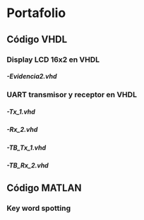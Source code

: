 # Portafolio
## Código VHDL
### Display LCD 16x2 en VHDL
##### -Evidencia2.vhd
### UART transmisor y receptor en VHDL
##### -Tx_1.vhd
##### -Rx_2.vhd
##### -TB_Tx_1.vhd
##### -TB_Rx_2.vhd
## Código MATLAN
### Key word spotting
